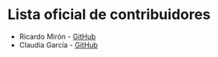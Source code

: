 # Lista oficial de contribuidores

- Ricardo Mirón - [GitHub](http://github.com/ricardomiron)
- Claudia García - [GitHub](https://github.com/garciagclaudia)
